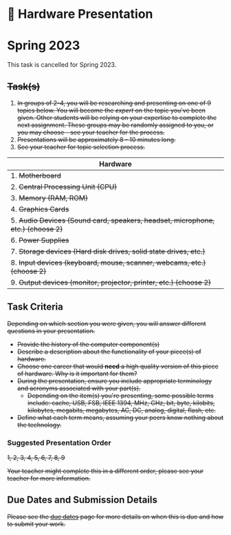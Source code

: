 # &#x1F4D9; Hardware Presentation

# Spring 2023
This task is cancelled for Spring 2023.

## ~~Task(s)~~

1. ~~In groups of 2-4, you will be researching and presenting on one of 9 topics below. You will become the _expert_ on the topic you've been given.  Other students will be relying on your expertise to complete the next assignment. These groups may be randomly assigned to you, or you may choose - see your teacher for the process.~~
2. ~~Presentations will be approximately 8 - 10 minutes long.~~
3. ~~See your teacher for topic selection process.~~

| Hardware |
|---|
| 1. ~~Motherboard~~ |
| 2. ~~Central Processing Unit (CPU)~~ |
| 3. ~~Memory (RAM, ROM)~~ |
| 4. ~~Graphics Cards~~ |
| 5. ~~Audio Devices (Sound card, speakers, headset, microphone, etc.) (choose 2)~~ |
| 6. ~~Power Supplies~~ |
| 7. ~~Storage devices (Hard disk drives, solid state drives, etc.)~~ |
| 8. ~~Input devices (keyboard, mouse, scanner, webcams, etc.) (choose 2)~~ |
| 9. ~~Output devices (monitor, projector, printer, etc.) (choose 2)~~ |

## Task Criteria

~~Depending on which section you were given, you will answer different questions in your presentation.~~

* ~~Provide the history of the computer component(s)~~
* ~~Describe a description about the functionality of your piece(s) of hardware.~~
* ~~Choose one career that would **need** a high quality version of this piece of hardware. Why is it important for them?~~
* ~~During the presentation, ensure you include appropriate terminology and acronyms associated with your part(s).~~
  * ~~Depending on the item(s) you're presenting, some possible terms include: cache, USB, FSB, IEEE 1394, MHz, GHz, bit, byte, kilobits, kilobytes, megabits, megabytes, AC, DC, analog, digital, flash, etc.~~
* ~~Define what each term means, assuming your peers know nothing about the technology.~~

### Suggested Presentation Order

~~1, 2, 3, 4, 5, 6, 7, 8, 9~~

~~Your teacher might complete this in a different order, please see your teacher for more information.~~

## Due Dates and Submission Details

~~Please see the [due dates](./Due-Dates-and-Submission-Details) page for more details on when this is due and how to submit your work.~~